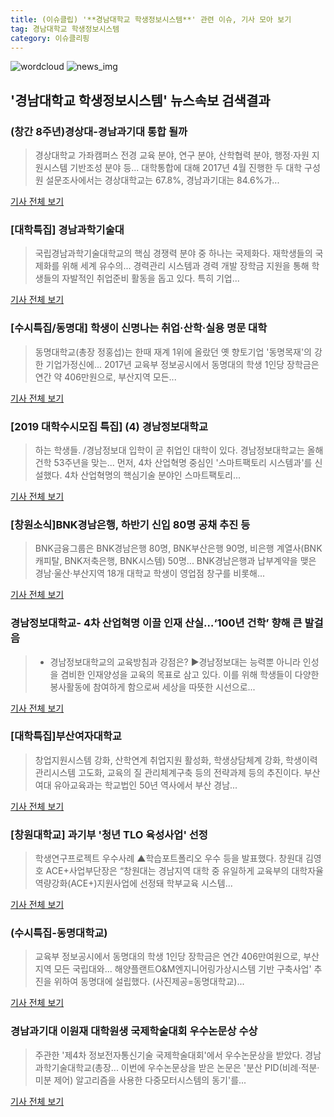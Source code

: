 ```yaml
---
title: (이슈클립) '**경남대학교 학생정보시스템**' 관련 이슈, 기사 모아 보기
tag: 경남대학교 학생정보시스템
category: 이슈클리핑
---
```

![wordcloud](https://s3.ap-northeast-2.amazonaws.com/lyrics101-wordcloud/2018-09-07-1536281436.png)
![news_img](https://user-images.githubusercontent.com/42597476/44507050-1206f400-a6e4-11e8-8d98-7ffbfebb353f.png)
## **'**경남대학교 학생정보시스템**'** 뉴스속보 검색결과
### (창간 8주년)경상대-경남과기대 통합 될까

>경상대학교 가좌캠퍼스 전경 교육 분야, 연구 분야, 산학협력 분야, 행정·자원 지원시스템 기반조성 분야 등... 대학통합에 대해 2017년 4월 진행한 두 대학 구성원 설문조사에서는 경상대학교는 67.8%, 경남과기대는 84.6%가...

<a href="http://www.gndomin.com/news/articleView.html?idxno=181118" target="_blank">기사 전체 보기</a>

### [대학특집] 경남과학기술대

>국립경남과학기술대학교의 핵심 경쟁력 분야 중 하나는 국제화다. 재학생들의 국제화를 위해 세계 유수의... 경력관리 시스템과 경력 개발 장학금 지원을 통해 학생들의 자발적인 취업준비 활동을 돕고 있다. 특히 기업...

<a href="http://www.knnews.co.kr/news/articleView.php?idxno=1260733" target="_blank">기사 전체 보기</a>

### [수시특집/동명대] 학생이 신명나는 취업·산학·실용 명문 대학

>동명대학교(총장 정홍섭)는 한때 재계 1위에 올랐던 옛 향토기업 '동명목재'의 강한 기업가정신에... 2017년 교육부 정보공시에서 동명대의 학생 1인당 장학금은 연간 약 406만원으로, 부산지역 모든...

<a href="http://news.unn.net/news/articleView.html?idxno=193729" target="_blank">기사 전체 보기</a>

### [2019 대학수시모집 특집] (4) 경남정보대학교

>하는 학생들. /경남정보대 입학이 곧 취업인 대학이 있다. 경남정보대학교는 올해 건학 53주년을 맞는... 먼저, 4차 산업혁명 중심인 '스마트팩토리 시스템과'를 신설했다. 4차 산업혁명의 핵심기술 분야인 스마트팩토리...

<a href="http://www.idomin.com/?mod=news&act=articleView&idxno=575061" target="_blank">기사 전체 보기</a>

### [창원소식]BNK경남은행, 하반기 신입 80명 공채 추진 등

>BNK금융그룹은 BNK경남은행 80명, BNK부산은행 90명, 비은행 계열사(BNK캐피탈, BNK저축은행, BNK시스템) 50명... BNK경남은행과 납부계약을 맺은 경남·울산·부산지역 18개 대학교 학생이 영업점 창구를 비롯해...

<a href="http://www.newsis.com/view/?id=NISX20180831_0000405751&cID=10812&pID=10800" target="_blank">기사 전체 보기</a>

### 경남정보대학교- 4차 산업혁명 이끌 인재 산실…‘100년 건학’ 향해 큰 발걸음

>- 경남정보대학교의 교육방침과 강점은? ▶경남정보대는 능력뿐 아니라 인성을 겸비한 인재양성을 교육의 목표로 삼고 있다. 이를 위해 학생들이 다양한 봉사활동에 참여하게 함으로써 세상을 따뜻한 시선으로...

<a href="http://www.kookje.co.kr/news2011/asp/newsbody.asp?code=0300&key=20180823.22029007760" target="_blank">기사 전체 보기</a>

### [대학특집]부산여자대학교

>창업지원시스템 강화, 산학연계 취업지원 활성화, 학생상담체계 강화, 학생이력관리시스템 고도화, 교육의 질 관리체계구축 등의 전략과제 등의 추진이다. 부산여대 유아교육과는 학교법인 50년 역사에서 부산 경남...

<a href="http://www.gnmaeil.com/news/articleView.html?idxno=380359" target="_blank">기사 전체 보기</a>

### [창원대학교] 과기부 '청년 TLO 육성사업' 선정

>학생연구프로젝트 우수사례 ▲학습포트폴리오 우수 등을 발표했다. 창원대 김영호 ACE+사업부단장은 “창원대는 경남지역 대학 중 유일하게 교육부의 대학자율역량강화(ACE+)지원사업에 선정돼 학부교육 시스템...

<a href="http://www.kukinews.com/news/article.html?no=576390" target="_blank">기사 전체 보기</a>

### (수시특집-동명대학교)

>교육부 정보공시에서 동명대의 학생 1인당 장학금은 연간 406만여원으로, 부산지역 모든 국립대와... 해양플랜트O&M엔지니어링가상시스템 기반 구축사업' 추진을 위하여 동명대에 설립했다. (사진제공=동명대학교)...

<a href="http://leaders.asiae.co.kr/news/articleView.html?idxno=72002" target="_blank">기사 전체 보기</a>

### 경남과기대 이원재 대학원생 국제학술대회 우수논문상 수상

>주관한 '제4차 정보전자통신기술 국제학술대회'에서 우수논문상을 받았다. 경남과학기술대학교(총장... 이번에 우수논문상을 받은 논문은 '분산 PID(비례·적분·미분 제어) 알고리즘을 사용한 다중모터시스템의 동기'를...

<a href="http://www.gndomin.com/news/articleView.html?idxno=178407" target="_blank">기사 전체 보기</a>



